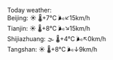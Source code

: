 Today weather:  
Beijing: ☀️ 🌡️+7°C 🌬️↙15km/h  
Tianjin: ☀️ 🌡️+8°C 🌬️↘15km/h  
Shijiazhuang: 🌫  🌡️+4°C 🌬️↖0km/h  
Tangshan: ☀️ 🌡️+8°C 🌬️↓9km/h  
